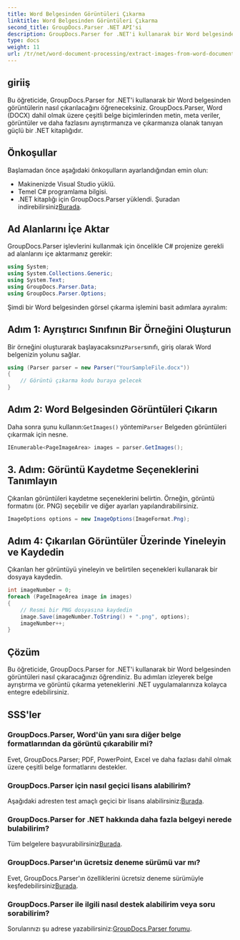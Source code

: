 ```yaml
---
title: Word Belgesinden Görüntüleri Çıkarma
linktitle: Word Belgesinden Görüntüleri Çıkarma
second_title: GroupDocs.Parser .NET API'si
description: GroupDocs.Parser for .NET'i kullanarak bir Word belgesinden görüntüleri nasıl çıkaracağınızı öğrenin. Bu öğretici, görüntüyü .NET'inize entegre etmek için adım adım rehberlik sağlar.
type: docs
weight: 11
url: /tr/net/word-document-processing/extract-images-from-word-document/
---
```

## giriiş
Bu öğreticide, GroupDocs.Parser for .NET'i kullanarak bir Word belgesinden görüntülerin nasıl çıkarılacağını öğreneceksiniz. GroupDocs.Parser, Word (DOCX) dahil olmak üzere çeşitli belge biçimlerinden metin, meta veriler, görüntüler ve daha fazlasını ayrıştırmanıza ve çıkarmanıza olanak tanıyan güçlü bir .NET kitaplığıdır.
## Önkoşullar
Başlamadan önce aşağıdaki önkoşulların ayarlandığından emin olun:
- Makinenizde Visual Studio yüklü.
- Temel C# programlama bilgisi.
- .NET kitaplığı için GroupDocs.Parser yüklendi. Şuradan indirebilirsiniz[Burada](https://releases.groupdocs.com/parser/net/).
## Ad Alanlarını İçe Aktar
GroupDocs.Parser işlevlerini kullanmak için öncelikle C# projenize gerekli ad alanlarını içe aktarmanız gerekir:
```csharp
using System;
using System.Collections.Generic;
using System.Text;
using GroupDocs.Parser.Data;
using GroupDocs.Parser.Options;
```
Şimdi bir Word belgesinden görsel çıkarma işlemini basit adımlara ayıralım:
## Adım 1: Ayrıştırıcı Sınıfının Bir Örneğini Oluşturun
 Bir örneğini oluşturarak başlayacaksınız`Parser`sınıfı, giriş olarak Word belgenizin yolunu sağlar.
```csharp
using (Parser parser = new Parser("YourSampleFile.docx"))
{
    // Görüntü çıkarma kodu buraya gelecek
}
```
## Adım 2: Word Belgesinden Görüntüleri Çıkarın
 Daha sonra şunu kullanın:`GetImages()` yöntemi`Parser` Belgeden görüntüleri çıkarmak için nesne.
```csharp
IEnumerable<PageImageArea> images = parser.GetImages();
```
## 3. Adım: Görüntü Kaydetme Seçeneklerini Tanımlayın
Çıkarılan görüntüleri kaydetme seçeneklerini belirtin. Örneğin, görüntü formatını (ör. PNG) seçebilir ve diğer ayarları yapılandırabilirsiniz.
```csharp
ImageOptions options = new ImageOptions(ImageFormat.Png);
```
## Adım 4: Çıkarılan Görüntüler Üzerinde Yineleyin ve Kaydedin
Çıkarılan her görüntüyü yineleyin ve belirtilen seçenekleri kullanarak bir dosyaya kaydedin.
```csharp
int imageNumber = 0;
foreach (PageImageArea image in images)
{
    // Resmi bir PNG dosyasına kaydedin
    image.Save(imageNumber.ToString() + ".png", options);
    imageNumber++;
}
```
## Çözüm
Bu öğreticide, GroupDocs.Parser for .NET'i kullanarak bir Word belgesinden görüntüleri nasıl çıkaracağınızı öğrendiniz. Bu adımları izleyerek belge ayrıştırma ve görüntü çıkarma yeteneklerini .NET uygulamalarınıza kolayca entegre edebilirsiniz.

## SSS'ler
### GroupDocs.Parser, Word'ün yanı sıra diğer belge formatlarından da görüntü çıkarabilir mi?
Evet, GroupDocs.Parser; PDF, PowerPoint, Excel ve daha fazlası dahil olmak üzere çeşitli belge formatlarını destekler.
### GroupDocs.Parser için nasıl geçici lisans alabilirim?
 Aşağıdaki adresten test amaçlı geçici bir lisans alabilirsiniz:[Burada](https://purchase.groupdocs.com/temporary-license/).
### GroupDocs.Parser for .NET hakkında daha fazla belgeyi nerede bulabilirim?
 Tüm belgelere başvurabilirsiniz[Burada](https://reference.groupdocs.com/parser/net/).
### GroupDocs.Parser'ın ücretsiz deneme sürümü var mı?
 Evet, GroupDocs.Parser'ın özelliklerini ücretsiz deneme sürümüyle keşfedebilirsiniz[Burada](https://releases.groupdocs.com/).
### GroupDocs.Parser ile ilgili nasıl destek alabilirim veya soru sorabilirim?
 Sorularınızı şu adrese yazabilirsiniz:[GroupDocs.Parser forumu](https://forum.groupdocs.com/c/parser/17).